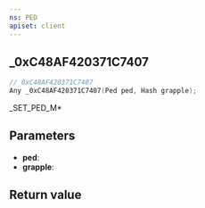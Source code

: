 ```yaml
---
ns: PED
apiset: client
---
```

## _0xC48AF420371C7407

```c
// 0xC48AF420371C7407
Any _0xC48AF420371C7407(Ped ped, Hash grapple);
```

_SET_PED_M*

## Parameters
* **ped**:
* **grapple**:

## Return value